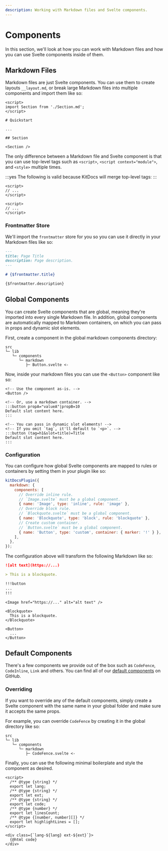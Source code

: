 ```yaml
---
description: Working with Markdown files and Svelte components.
---
```


# Components

In this section, we'll look at how you can work with Markdown files and how you can use Svelte
components inside of them.

## Markdown Files

Markdown files are just Svelte components. You can use them to create layouts `__layout.md`, or
break large Markdown files into multiple components and import them like so:

```svelte title=Component.md
<script>
import Section from './Section.md';
</script>

# Quickstart

...

## Section

<Section />
```

The only difference between a Markdown file and Svelte component is that you can use top-level
tags such as `<script>`, `<script context="module">`, and `<style>` multiple times.

:::yes
The following is valid because KitDocs will merge top-level tags:
:::

```svelte title=Component.md
<script>
// ...
</script>

<script>
// ...
</script>
```

### Frontmatter Store

We'll import the `frontmatter` store for you so you can use it directly in your Markdown files like
so:

```md
---
title: Page Title
description: Page description.
---

# {$frontmatter.title}

{$frontmatter.description}
```

## Global Components

You can create Svelte components that are global, meaning they're imported into every single
Markdown file. In addition, global components are automatically mapped to Markdown containers,
on which you can pass in props and dynamic slot elements.

First, create a component in the global markdown components directory:

```
src
└─ lib
   └─ components
      └─ markdown
         ├─ Button.svelte <-
```

Now, inside your markdown files you can use the `<Button>` component like so:

```svelte title=Component.md
<!-- Use the component as-is. -->
<Button />

<!-- Or, use a markdown container. -->
:::button propA="valueA"|propB=10
Default slot content here.
:::

<!-- You can pass in dynamic slot elements! -->
<!-- If you omit `tag`, it'll default to `<p>`. -->
:::button (tag=h1&slot=title)=Title
Default slot content here.
:::
```

### Configuration

You can configure how global Svelte components are mapped to rules or containers by setting
them in your plugin like so:

```js title=svelte.config.js
kitDocsPlugin({
  markdown: {
    components: [
      // Override inline rule.
      // `Image.svelte` must be a global component.
      { name: 'Image', type: 'inline', rule: 'image' },
      // Override block rule.
      // `Blockquote.svelte` must be a global component.
      { name: 'Blockquote', type: 'block', rule: 'blockquote' },
      // Create custom container.
      // `Button.svelte` must be a global component.
      { name: 'Button', type: 'custom', container: { marker: '!' } },
    ],
  },
});
```

The configuration above will transform the following Markdown like so:

```md
![alt text](https://...)

> This is a blockquote.

!!!button
...
!!!
```

```svelte
<Image href="https://..." alt="alt text" />

<Blockquote>
  This is a blockquote.
</Blockquote>

<Button>
  ...
</Button>
```

## Default Components

There's a few components we provide out of the box such as `CodeFence`, `CodeInline`, `Link` and
others. You can find all of our [default components](https://github.com/svelteness/kit-docs/tree/main/kit-docs/src/lib/components/markdown)
on GitHub.

### Overriding

If you want to override any of the default components, simply create a Svelte component with the
same name in your global folder and make sure it accepts the same props.

For example, you can override `CodeFence` by creating it in the global directory like so:

```
src
└─ lib
   └─ components
      └─ markdown
         ├─ CodeFence.svelte <-
```

Finally, you can use the following minimal boilerplate and style the component as desired.

```svelte title=CodeFence.svelte|copy
<script>
  /** @type {string} */
  export let lang;
  /** @type {string} */
  export let ext;
  /** @type {string} */
  export let code;
  /** @type {number} */
  export let linesCount;
  /** @type {[number, number][]} */
  export let highlightLines = [];
</script>

<div class={`lang-${lang} ext-${ext}`}>
  {@html code}
</div>
```
